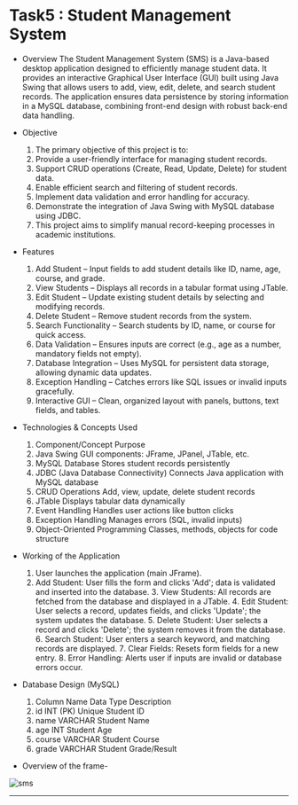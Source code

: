 # Task5 : Student Management System
* Overview
   The Student Management System (SMS) is a Java-based desktop application designed to efficiently manage student data. It provides an interactive Graphical User 
   Interface (GUI) built using Java Swing that allows users to add, view, edit, delete, and search student records. The application ensures data persistence by 
   storing information in a MySQL database, combining front-end design with robust back-end data handling.

* Objective
    1. The primary objective of this project is to:
    2. Provide a user-friendly interface for managing student records.
    3. Support CRUD operations (Create, Read, Update, Delete) for student data.
    4. Enable efficient search and filtering of student records.
    5. Implement data validation and error handling for accuracy.
    6. Demonstrate the integration of Java Swing with MySQL database using JDBC.
    7. This project aims to simplify manual record-keeping processes in academic institutions.

* Features
  
    1. Add Student – Input fields to add student details like ID, name, age, course, and grade.
    2. View Students – Displays all records in a tabular format using JTable.
    3. Edit Student – Update existing student details by selecting and modifying records.
    4. Delete Student – Remove student records from the system.
    5. Search Functionality – Search students by ID, name, or course for quick access.
    6. Data Validation – Ensures inputs are correct (e.g., age as a number, mandatory fields not empty).
    7. Database Integration – Uses MySQL for persistent data storage, allowing dynamic data updates.
    8. Exception Handling – Catches errors like SQL issues or invalid inputs gracefully.
    9. Interactive GUI – Clean, organized layout with panels, buttons, text fields, and tables.

* Technologies & Concepts Used
    1. Component/Concept	Purpose
    2. Java Swing	GUI components: JFrame, JPanel, JTable, etc.
    3. MySQL Database	Stores student records persistently
    4. JDBC (Java Database Connectivity)	Connects Java application with MySQL database
    5. CRUD Operations	Add, view, update, delete student records
    6. JTable	Displays tabular data dynamically
    7. Event Handling	Handles user actions like button clicks
    8. Exception Handling	Manages errors (SQL, invalid inputs)
    9. Object-Oriented Programming	Classes, methods, objects for code structure

* Working of the Application
    1. User launches the application (main JFrame).
    2. Add Student: User fills the form and clicks 'Add'; data is validated and inserted into the database.
    3️. View Students: All records are fetched from the database and displayed in a JTable.
    4️. Edit Student: User selects a record, updates fields, and clicks 'Update'; the system updates the database.
    5️. Delete Student: User selects a record and clicks 'Delete'; the system removes it from the database.
    6️. Search Student: User enters a search keyword, and matching records are displayed.
    7️. Clear Fields: Resets form fields for a new entry.
    8️. Error Handling: Alerts user if inputs are invalid or database errors occur.

* Database Design (MySQL)
    1. Column Name	Data Type	Description
    2. id	INT (PK)	Unique Student ID
    3. name	VARCHAR	Student Name
    4. age	INT	Student Age
    5. course	VARCHAR	Student Course
    6. grade	VARCHAR	Student Grade/Result

* Overview of the frame-


  
![sms](https://github.com/user-attachments/assets/16d791a3-285b-436c-b0f7-13dab3ab093d)

-------------------------------------------------------------------------------------------------------------------------------------------------------------------
